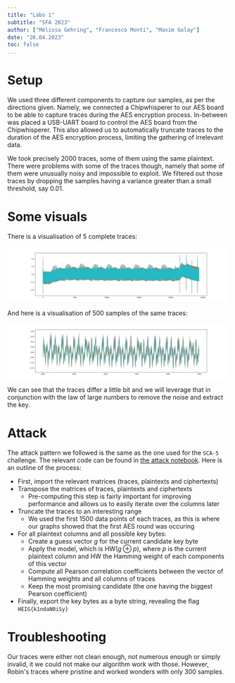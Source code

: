 ```yaml
---
title: "Labo 1"
subtitle: "SFA 2023"
author: ["Mélissa Gehring", "Francesco Monti", "Maxim Golay"]
date: "26.04.2023"
toc: false
...
```


# Setup
We used three different components to capture our samples, as per the directions given. Namely, we connected a Chipwhisperer to our AES board to be able to capture traces during the AES encryption process. In-between was placed a USB-UART board to control the AES board from the Chipwhisperer. This also allowed us to automatically truncate traces to the duration of the AES encryption process, limiting the gathering of irrelevant data.

We took precisely 2000 traces, some of them using the same plaintext. There were problems with some of the traces though, namely that some of them were unusually noisy and impossible to exploit. We filtered out those traces by dropping the samples having a variance greater than a small threshold, say $0.01$.

# Some visuals
There is a visualisation of 5 complete traces:

![Full traces](img/full_traces.png)

And here is a visualisation of 500 samples of the same traces:

![Zoomed traces](img/zoomed_traces.png)

We can see that the traces differ a little bit and we will leverage that in conjunction with the law of large numbers to remove the noise and extract the key.

# Attack
The attack pattern we followed is the same as the one used for the `SCA-5` challenge. The relevant code can be found in [the attack notebook](src/attack.md). Here is an outline of the process:

- First, import the relevant matrices (traces, plaintexts and ciphertexts)
- Transpose the matrices of traces, plaintexts and ciphertexts
  - Pre-computing this step is fairly important for improving performance and allows us to easily iterate over the columns later
- Truncate the traces to an interesting range
  - We used the first 1500 data points of each traces, as this is where our graphs showed that the first AES round was occuring
- For all plaintext columns and all possible key bytes:
  - Create a guess vector $g$ for the current candidate key byte
  - Apply the model, which is $\text{HW}(g \oplus p)$, where $p$ is the current plaintext column and $\text{HW}$ the Hamming weight of each components of this vector
  - Compute all Pearson correlation coefficients between the vector of Hamming weights and all columns of traces
  - Keep the most promising candidate (the one having the biggest Pearson coefficient)
- Finally, export the key bytes as a byte string, revealing the flag `HEIG{k1ndaN0iSy}`

# Troubleshooting
Our traces were either not clean enough, not numerous enough or simply invalid, it we could not make our algorithm work with those. However, Robin's traces where pristine and worked wonders with only 300 samples.
